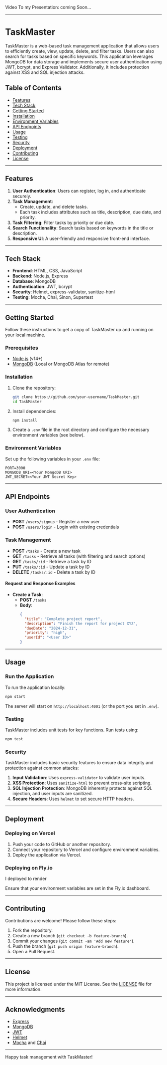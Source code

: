 Video To my Presentation: coming Soon...

---

# TaskMaster

TaskMaster is a web-based task management application that allows users to efficiently create, view, update, delete, and filter tasks. Users can also search for tasks based on specific keywords. This application leverages MongoDB for data storage and implements secure user authentication using JWT, bcrypt, and Express Validator. Additionally, it includes protection against XSS and SQL injection attacks.

## Table of Contents
- [Features](#features)
- [Tech Stack](#tech-stack)
- [Getting Started](#getting-started)
- [Installation](#installation)
- [Environment Variables](#environment-variables)
- [API Endpoints](#api-endpoints)
- [Usage](#usage)
- [Testing](#testing)
- [Security](#security)
- [Deployment](#deployment)
- [Contributing](#contributing)
- [License](#license)

---

## Features

1. **User Authentication**: Users can register, log in, and authenticate securely.
2. **Task Management**:
   - Create, update, and delete tasks.
   - Each task includes attributes such as title, description, due date, and priority.
3. **Task Filtering**: Filter tasks by priority or due date.
4. **Search Functionality**: Search tasks based on keywords in the title or description.
5. **Responsive UI**: A user-friendly and responsive front-end interface.

---

## Tech Stack

- **Frontend**: HTML, CSS, JavaScript
- **Backend**: Node.js, Express
- **Database**: MongoDB
- **Authentication**: JWT, bcrypt
- **Security**: Helmet, express-validator, sanitize-html
- **Testing**: Mocha, Chai, Sinon, Supertest

---

## Getting Started

Follow these instructions to get a copy of TaskMaster up and running on your local machine.

### Prerequisites

- [Node.js](https://nodejs.org/en/) (v14+)
- [MongoDB](https://www.mongodb.com/) (Local or MongoDB Atlas for remote)

### Installation

1. Clone the repository:
    ```bash
    git clone https://github.com/your-username/TaskMaster.git
    cd TaskMaster
    ```

2. Install dependencies:
    ```bash
    npm install
    ```

3. Create a `.env` file in the root directory and configure the necessary environment variables (see below).

### Environment Variables

Set up the following variables in your `.env` file:

```plaintext
PORT=3000
MONGODB_URI=<Your MongoDB URI>
JWT_SECRET=<Your JWT Secret Key>
```

---

## API Endpoints

### User Authentication

- **POST** `/users/signup` - Register a new user
- **POST** `/users/login` - Login with existing credentials

### Task Management

- **POST** `/tasks` - Create a new task
- **GET** `/tasks` - Retrieve all tasks (with filtering and search options)
- **GET** `/tasks/:id` - Retrieve a task by ID
- **PUT** `/tasks/:id` - Update a task by ID
- **DELETE** `/tasks/:id` - Delete a task by ID

#### Request and Response Examples

- **Create a Task**:
    - **POST** `/tasks`
    - **Body**:
      ```json
      {
        "title": "Complete project report",
        "description": "Finish the report for project XYZ",
        "dueDate": "2024-12-31",
        "priority": "high",
        "userId": "<User ID>"
      }
      ```

---

## Usage

### Run the Application

To run the application locally:

```bash
npm start
```

The server will start on `http://localhost:4001` (or the port you set in `.env`).

### Testing

TaskMaster includes unit tests for key functions. Run tests using:

```bash
npm test
```

### Security

TaskMaster includes basic security features to ensure data integrity and protection against common attacks:

1. **Input Validation**: Uses `express-validator` to validate user inputs.
2. **XSS Protection**: Uses `sanitize-html` to prevent cross-site scripting.
3. **SQL Injection Protection**: MongoDB inherently protects against SQL injection, and user inputs are sanitized.
4. **Secure Headers**: Uses `helmet` to set secure HTTP headers.

---

## Deployment

### Deploying on Vercel

1. Push your code to GitHub or another repository.
2. Connect your repository to Vercel and configure environment variables.
3. Deploy the application via Vercel.

### Deploying on Fly.io

I deployed to render

Ensure that your environment variables are set in the Fly.io dashboard.

---

## Contributing

Contributions are welcome! Please follow these steps:

1. Fork the repository.
2. Create a new branch (`git checkout -b feature-branch`).
3. Commit your changes (`git commit -am 'Add new feature'`).
4. Push the branch (`git push origin feature-branch`).
5. Open a Pull Request.

---

## License

This project is licensed under the MIT License. See the [LICENSE](LICENSE) file for more information.

---

## Acknowledgments

- [Express](https://expressjs.com/)
- [MongoDB](https://www.mongodb.com/)
- [JWT](https://jwt.io/)
- [Helmet](https://helmetjs.github.io/)
- [Mocha](https://mochajs.org/) and [Chai](https://www.chaijs.com/)

---

Happy task management with TaskMaster!
